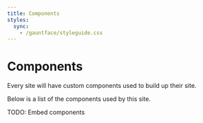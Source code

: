 ```yaml
---
title: Components
styles:
  sync:
    - /gauntface/styleguide.css
---
```


# Components

Every site will have custom components used to build up their site.

Below is a list of the components used by this site.

TODO: Embed components
